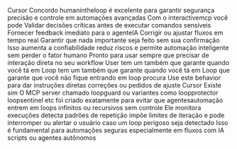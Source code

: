 Cursor
 Concordo humanintheloop é excelente para garantir segurança precisão e controle em automações avançadas Com o interactivemcp você pode
 Validar decisões críticas antes de executar comandos sensíveis
 Fornecer feedback imediato para o agenteIA
 Corrigir ou ajustar fluxos em tempo real
 Garantir que nada importante seja feito sem sua confirmação
Isso aumenta a confiabilidade reduz riscos e permite automação inteligente sem perder o fator humano
Pronto para usar sempre que precisar de interação direta no seu workflow
User
tem um também que garante quando você tá em Loop tem um também que garante quando você tá em Loop que garante que você não fique entrando em loop procura
Use este behavior para dar instruções diretas correções ou pedidos de ajuste
Cursor
 Existe sim O MCP server chamado loopguard ou variantes como loopprotector loopsentinel etc foi criado exatamente para evitar que agentesautomação entrem em loops infinitos ou recursivos sem controle
Ele monitora execuções detecta padrões de repetição impõe limites de iteração e pode interromper ou alertar o usuário caso um loop perigoso seja detectado Isso é fundamental para automações seguras especialmente em fluxos com IA scripts ou agentes autônomos